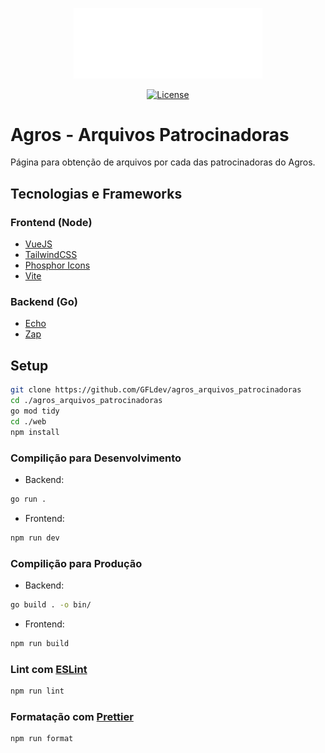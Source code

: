<div align="center">

[<img src="./public/logo.svg" alt="Agros UFV" width="60%" />](https://www.agros.org.br/)

[<img  src="https://img.shields.io/static/v1?label=license&message=MIT&color=ffffff&labelColor=005cb2" alt="License">](https://github.com/GFLdev/agros_arquivos_patrocinadoras/blob/main/LICENSE)

</div>

# Agros - Arquivos Patrocinadoras

Página para obtenção de arquivos por cada das patrocinadoras do Agros.

## Tecnologias e Frameworks

### Frontend (Node)

- [VueJS](https://vuejs.org/)
- [TailwindCSS](https://tailwindcss.com/)
- [Phosphor Icons](https://phosphoricons.com/)
- [Vite](https://vite.dev/)

### Backend (Go)

- [Echo](https://echo.labstack.com/)
- [Zap](https://github.com/uber-go/zap)

## Setup

```bash
git clone https://github.com/GFLdev/agros_arquivos_patrocinadoras
cd ./agros_arquivos_patrocinadoras
go mod tidy
cd ./web
npm install
```

### Compilição para Desenvolvimento

- Backend:

```bash
go run .
```

- Frontend:

```sh
npm run dev
```

### Compilição para Produção

- Backend:

```bash
go build . -o bin/
```

- Frontend:

```bash
npm run build
```

### Lint com [ESLint](https://eslint.org/)

```bash
npm run lint
```

### Formatação com [Prettier](https://prettier.io/)

```bash
npm run format
```